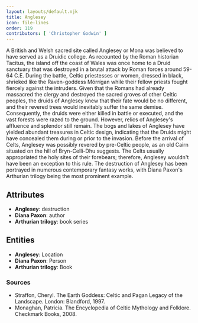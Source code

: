 ```yaml
---
layout: layouts/default.njk
title: Anglesey
icon: file-lines
order: 119
contributors: [ 'Christopher Godwin' ]
---
```

A British and Welsh sacred site called Anglesey or Mona was believed to have served as a Druidic college. As recounted by the Roman historian Tacitus, the island off the coast of Wales was once home to a Druid sanctuary that was destroyed in a brutal attack by Roman forces around 59-64 C.E. During the battle, Celtic priestesses or women, dressed in black, shrieked like the Raven-goddess Mórrígan while their fellow priests fought fiercely against the intruders. Given that the Romans had already massacred the clergy and destroyed the sacred groves of other Celtic peoples, the druids of Anglesey knew that their fate would be no different, and their revered trees would inevitably suffer the same demise. Consequently, the druids were either killed in battle or executed, and the vast forests were razed to the ground. However, relics of Anglesey's affluence and splendor still remain. The bogs and lakes of Anglesey have yielded abundant treasures in Celtic design, indicating that the Druids might have concealed them during or prior to the invasion. Before the arrival of Celts, Anglesey was possibly revered by pre-Celtic people, as an old Cairn situated on the hill of Bryn-Celli-Dhu suggests. The Celts usually appropriated the holy sites of their forebears; therefore, Anglesey wouldn't have been an exception to this rule. The destruction of Anglesey has been portrayed in numerous contemporary fantasy works, with Diana Paxon's Arthurian trilogy being the most prominent example.

## Attributes

- **Anglesey**: destruction
- **Diana Paxon**: author
- **Arthurian trilogy**: book series

## Entities

- **Anglesey**: Location
- **Diana Paxon**: Person
- **Arthurian trilogy**: Book

### Sources

- Straffon, Cheryl. The Earth Goddess: Celtic and Pagan Legacy of the Landscape. London: Blandford, 1997.
- Monaghan, Patricia. The Encyclopedia of Celtic Mythology and Folklore. Checkmark Books, 2008.

